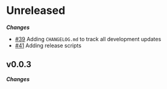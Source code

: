 # Unreleased

***Changes***

- [\#39](https://github.com/playerfury/xfury/issues/39) Adding `CHANGELOG.md` to track all development updates
- [\#41](https://github.com/playerfury/xfury/issues/41) Adding release scripts

## v0.0.3

***Changes***
